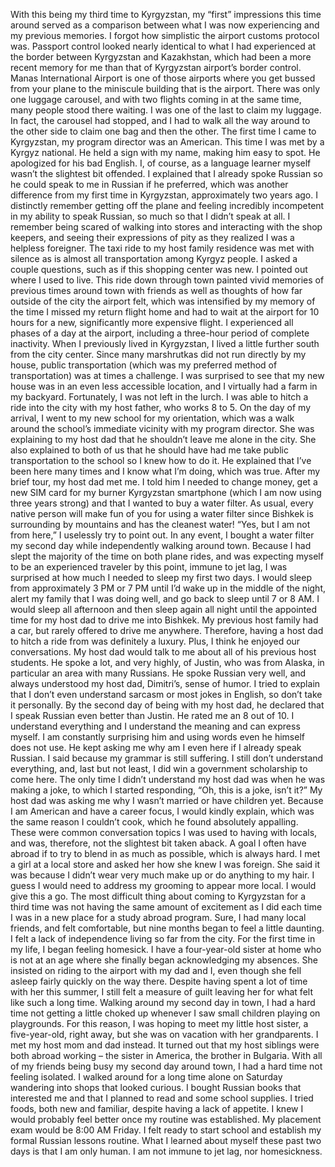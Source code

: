 With this being my third time to Kyrgyzstan, my “first” impressions this time around served as a comparison between what I was now experiencing and my previous memories. I forgot how simplistic the airport customs protocol was. Passport control looked nearly identical to what I had experienced at the border between Kyrgyzstan and Kazakhstan, which had been a more recent memory for me than that of Kyrgyzstan airport’s border control. Manas International Airport is one of those airports where you get bussed from your plane to the miniscule building that is the airport. There was only one luggage carousel, and with two flights coming in at the same time, many people stood there waiting. I was one of the last to claim my luggage. In fact, the carousel had stopped, and I had to walk all the way around to the other side to claim one bag and then the other. 
The first time I came to Kyrgyzstan, my program director was an American. This time I was met by a Kyrgyz national. He held a sign with my name, making him easy to spot. He apologized for his bad English. I, of course, as a language learner myself wasn’t the slightest bit offended. I explained that I already spoke Russian so he could speak to me in Russian if he preferred, which was another difference from my first time in Kyrgyzstan, approximately two years ago. I distinctly remember getting off the plane and feeling incredibly incompetent in my ability to speak Russian, so much so that I didn’t speak at all. I remember being scared of walking into stores and interacting with the shop keepers, and seeing their expressions of pity as they realized I was a helpless foreigner. 
The taxi ride to my host family residence was met with silence as is almost all transportation among Kyrgyz people. I asked a couple questions, such as if this shopping center was new. I pointed out where I used to live. This ride down through town painted vivid memories of previous times around town with friends as well as thoughts of how far outside of the city the airport felt, which was intensified by my memory of the time I missed my return flight home and had to wait at the airport for 10 hours for a new, significantly more expensive flight. I experienced all phases of a day at the airport, including a three-hour period of complete inactivity.
When I previously lived in Kyrgyzstan, I lived a little further south from the city center. Since many marshrutkas did not run directly by my house, public transportation (which was my preferred method of transportation) was at times a challenge. I was surprised to see that my new house was in an even less accessible location, and I virtually had a farm in my backyard. Fortunately, I was not left in the lurch. I was able to hitch a ride into the city with my host father, who works 8 to 5. 
On the day of my arrival, I went to my new school for my orientation, which was a walk around the school’s immediate vicinity with my program director. She was explaining to my host dad that he shouldn’t leave me alone in the city. She also explained to both of us that he should have had me take public transportation to the school so I knew how to do it. He explained that I’ve been here many times and I know what I’m doing, which was true.
After my brief tour, my host dad met me. I told him I needed to change money, get a new SIM card for my burner Kyrgyzstan smartphone (which I am now using three years strong) and that I wanted to buy a water filter. As usual, every native person will make fun of you for using a water filter since Bishkek is surrounding by mountains and has the cleanest water! “Yes, but I am not from here,” I uselessly try to point out. In any event, I bought a water filter my second day while independently walking around town. 
Because I had slept the majority of the time on both plane rides, and was expecting myself to be an experienced traveler by this point, immune to jet lag, I was surprised at how much I needed to sleep my first two days. I would sleep from approximately 3 PM or 7 PM until I’d wake up in the middle of the night, alert my family that I was doing well, and go back to sleep until 7 or 8 AM. I would sleep all afternoon and then sleep again all night until the appointed time for my host dad to drive me into Bishkek. My previous host family had a car, but rarely offered to drive me anywhere. Therefore, having a host dad to hitch a ride from was definitely a luxury. Plus, I think he enjoyed our conversations. 
My host dad would talk to me about all of his previous host students. He spoke a lot, and very highly, of Justin, who was from Alaska, in particular an area with many Russians. He spoke Russian very well, and always understood my host dad, Dimitri’s, sense of humor. I tried to explain that I don’t even understand sarcasm or most jokes in English, so don’t take it personally. By the second day of being with my host dad, he declared that I speak Russian even better than Justin. He rated me an 8 out of 10. I understand everything and I understand the meaning and can express myself. I am constantly surprising him and using words even he himself does not use. He kept asking me why am I even here if I already speak Russian. I said because my grammar is still suffering. I still don’t understand everything, and, last but not least, I did win a government scholarship to come here. The only time I didn’t understand my host dad was when he was making a joke, to which I started responding, “Oh, this is a joke, isn’t it?”
My host dad was asking me why I wasn’t married or have children yet. Because I am American and have a career focus, I would kindly explain, which was the same reason I couldn’t cook, which he found absolutely appalling. These were common conversation topics I was used to having with locals, and was, therefore, not the slightest bit taken aback.
A goal I often have abroad if to try to blend in as much as possible, which is always hard. I met a girl at a local store and asked her how she knew I was foreign. She said it was because I didn’t wear very much make up or do anything to my hair. I guess I would need to address my grooming to appear more local. I would give this a go.
The most difficult thing about coming to Kyrgyzstan for a third time was not having the same amount of excitement as I did each time I was in a new place for a study abroad program. Sure, I had many local friends, and felt comfortable, but nine months began to feel a little daunting. I felt a lack of independence living so far from the city. For the first time in my life, I began feeling homesick. I have a four-year-old sister at home who is not at an age where she finally began acknowledging my absences. She insisted on riding to the airport with my dad and I, even though she fell asleep fairly quickly on the way there. Despite having spent a lot of time with her this summer, I still felt a measure of guilt leaving her for what felt like such a long time. Walking around my second day in town, I had a hard time not getting a little choked up whenever I saw small children playing on playgrounds.
For this reason, I was hoping to meet my little host sister, a five-year-old, right away, but she was on vacation with her grandparents. I met my host mom and dad instead. It turned out that my host siblings were both abroad working – the sister in America, the brother in Bulgaria. With all of my friends being busy my second day around town, I had a hard time not feeling isolated. I walked around for a long time alone on Saturday wandering into shops that looked curious. I bought Russian books that interested me and that I planned to read and some school supplies. I tried foods, both new and familiar, despite having a lack of appetite. I knew I would probably feel better once my routine was established. My placement exam would be 8:00 AM Friday. I felt ready to start school and establish my formal Russian lessons routine. What I learned about myself these past two days is that I am only human. I am not immune to jet lag, nor homesickness. 
